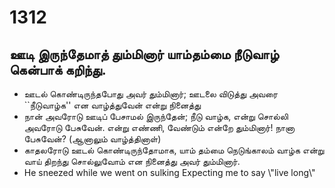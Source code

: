 # 1312
## ஊடி இருந்தேமாத் தும்மினார் யாம்தம்மை நீடுவாழ் கென்பாக் கறிந்து.
- ஊடல் கொண்டிருந்தபோது அவர் தும்மினார்; ஊடலை விடுத்து அவரை ``நீடுவாழ்க'' என வாழ்த்துவேன் என்று நினைத்து
- நான் அவரோடு ஊடிப் பேசாமல் இருந்தேன்; நீடு வாழ்க, என்று சொல்லி அவரோடு பேசுவேன். என்று எண்ணி, வேண்டும் என்றே தும்மினார்! நானா பேசுவேன்? (ஆனாலும் வாழ்த்தினாள்)
- காதலரோடு ஊடல் கொண்டிருந்தோமாக, யாம் தம்மை நெடுங்காலம் வாழ்க என்று வாய் திறந்து சொல்லுவோம் என நினைத்து அவர் தும்மினார்.
- He sneezed while we went on sulking Expecting me to say \\\"live long\\\"
